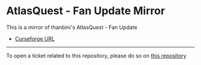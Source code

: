 # AtlasQuest - Fan Update Mirror

This is a mirror of thanbini's AtlasQuest - Fan Update

- [Curseforge URL](https://www.curseforge.com/wow/addons/atlas-quest-fan-update)

----

To open a ticket related to this repository, please do so on [this repository](https://github.com/curseforge-mirror/.github)